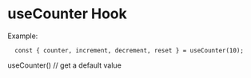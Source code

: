 # useCounter Hook

Example:

```
  const { counter, increment, decrement, reset } = useCounter(10);
```

useCounter() // get a default value

